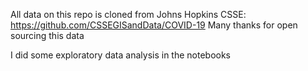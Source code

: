 All data on this repo is cloned from Johns Hopkins CSSE:
https://github.com/CSSEGISandData/COVID-19
Many thanks for open sourcing this data

I did some exploratory data analysis in the notebooks